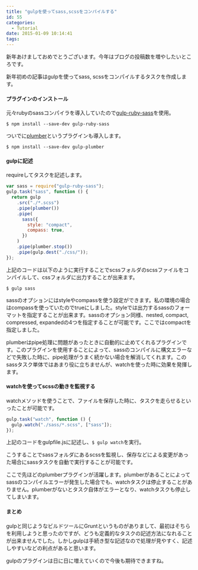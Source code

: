 ```yaml
---
title: "gulpを使ってsass,scssをコンパイルする"
id: 55
categories:
  - Tutorial
date: 2015-01-09 10:14:41
tags:
---
```


新年あけましておめでとうございます。今年はブログの投稿数を増やしたいところです。

新年初めの記事はgulpを使ってsass, scssをコンパイルするタスクを作成します。

<!--more-->

#### プラグインのインストール

元々rubyのsassコンパイラを導入していたので[gulp-ruby-sass](https://www.npmjs.com/package/gulp-ruby-sass)を使用。

`$ npm install --save-dev gulp-ruby-sass`

ついでに[plumber](https://www.npmjs.com/package/gulp-plumber)というプラグインも導入します。

`$ npm install --save-dev gulp-plumber`

#### gulpに記述

requireしてタスクを記述します。

```js
var sass = require("gulp-ruby-sass");
gulp.task("sass", function () {
  return gulp
    .src("./*.scss")
    .pipe(plumber())
    .pipe(
      sass({
        style: "compact",
        compass: true,
      })
    )
    .pipe(plumber.stop())
    .pipe(gulp.dest("./css/"));
});
```

上記のコードは以下のように実行することでscssフォルダのscssファイルをコンパイルして、cssフォルダに出力することが出来ます。

`$ gulp sass`

sassのオプションにはstyleやcompassを使う設定ができます。私の環境の場合はcompassを使っていたのでtrueにしました。styleでは出力するsassのフォーマットを指定することが出来ます。sassのオプション同様、nested, compact, compressed, expandedの4つを指定することが可能です。ここではcompactを指定しました。

plumberはpipe処理に問題があったときに自動的に止めてくれるプラグインです。このプラグインを使用することによって、sassのコンパイルに構文エラーなどで失敗した時に、pipe処理がうまく続かない場合を解消してくれます。このsassタスク単体ではあまり役に立ちませんが、watchを使った時に効果を発揮します。

#### watchを使ってscssの動きを監視する

watchメソッドを使うことで、ファイルを保存した時に、タスクを走らせるといったことが可能です。

```js
gulp.task("watch", function () {
  gulp.watch("./sass/*.scss", ["sass"]);
});
```

上記のコードをgulpfile.jsに記述し、`$ gulp watch`を実行。

こうすることでsassフォルダにあるscssを監視し、保存などによる変更があった場合にsassタスクを自動で実行することが可能です。

ここで先ほどのplumberプラグインが活躍します。plumberがあることによってsassのコンパイルエラーが発生した場合でも、watchタスクは停止することがありません。plumberがないとタスク自体がエラーとなり、watchタスクも停止してしまいます。

#### まとめ

gulpと同じようなビルドツールにGruntというものがありまして、最初はそちらを利用しようと思ったのですが、どうも定義的なタスクの記述方法になれることが出来ませんでした。しかしgulpは手続き型な記述なので処理が見やすく、記述しやすいなどの利点があると思います。

gulpのプラグインは日に日に増えていくので今後も期待できますね。
